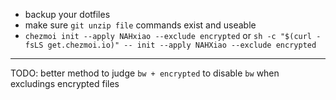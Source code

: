 - backup your dotfiles
- make sure `git unzip file` commands exist and useable
- `chezmoi init --apply NAHxiao --exclude encrypted` or `sh -c "$(curl -fsLS get.chezmoi.io)" -- init --apply NAHXiao --exclude encrypted`

---
TODO:
better method to judge `bw + encrypted` to disable `bw` when excludings encrypted files
